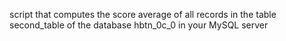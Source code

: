 script that computes the score average of all records in the table second_table of the database hbtn_0c_0 in your MySQL server
